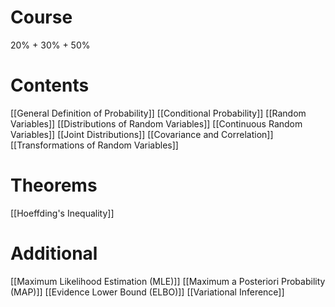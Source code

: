 # Course
20% + 30% + 50%

# Contents
[[General Definition of Probability]]
[[Conditional Probability]]
[[Random Variables]]
[[Distributions of Random Variables]]
[[Continuous Random Variables]]
[[Joint Distributions]]
[[Covariance and Correlation]]
[[Transformations of Random Variables]]
# Theorems
[[Hoeffding's Inequality]]

# Additional
[[Maximum Likelihood Estimation (MLE)]]
[[Maximum a Posteriori Probability (MAP)]]
[[Evidence Lower Bound (ELBO)]]
[[Variational Inference]]

